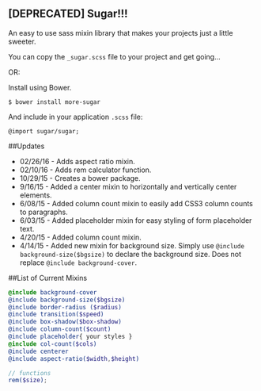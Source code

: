 ## [DEPRECATED]  Sugar!!!

An easy to use sass mixin library that makes your projects just a little sweeter.

You can copy the `_sugar.scss` file to your project and get going...

OR:

Install using Bower.

`$ bower install more-sugar`

And include in your application `.scss` file:

`@import sugar/sugar;`

##Updates
* 02/26/16 - Adds aspect ratio mixin.
* 02/10/16 - Adds rem calculator function.
* 10/29/15 - Creates a bower package.
* 9/16/15 - Added a center mixin to horizontally and vertically center elements.
* 6/08/15 - Added column count mixin to easily add CSS3 column counts to paragraphs.
* 6/03/15 - Added placeholder mixin for easy styling of form placeholder text.
* 4/20/15 - Added column count mixin.
* 4/14/15 - Added new mixin for background size. Simply use `@include background-size($bgsize)` to declare the background size. Does not replace `@include background-cover`.

##List of Current Mixins

```scss
@include background-cover
@include background-size($bgsize)
@include border-radius ($radius)
@include transition($speed)
@include box-shadow($box-shadow)
@include column-count($count)
@include placeholder{ your styles }
@include col-count($cols)
@include centerer
@include aspect-ratio($width,$height)

// functions
rem($size);
```
